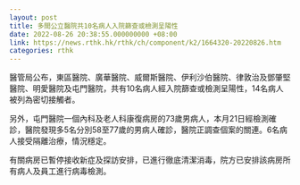 ```yaml
---
layout: post
title: 多間公立醫院共10名病人入院篩查或檢測呈陽性
date: 2022-08-26 20:38:55.000000000 +08:00
link: https://news.rthk.hk/rthk/ch/component/k2/1664320-20220826.htm
categories: rthk
---
```


醫管局公布，東區醫院、廣華醫院、威爾斯醫院、伊利沙伯醫院、律敦治及鄧肇堅醫院、明愛醫院及屯門醫院，共有10名病人經入院篩查或檢測呈陽性，14名病人被列為密切接觸者。

另外，屯門醫院一個內科及老人科康復病房的73歲男病人，本月21日經檢測確診，醫院發現多5名分別58至77歲的男病人確診，醫院正調查個案的關連。6名病人接受隔離治療，情況穩定。
 
有關病房已暫停接收新症及探訪安排，已進行徹底清潔消毒，院方已安排該病房所有病人及員工進行病毒檢測。
